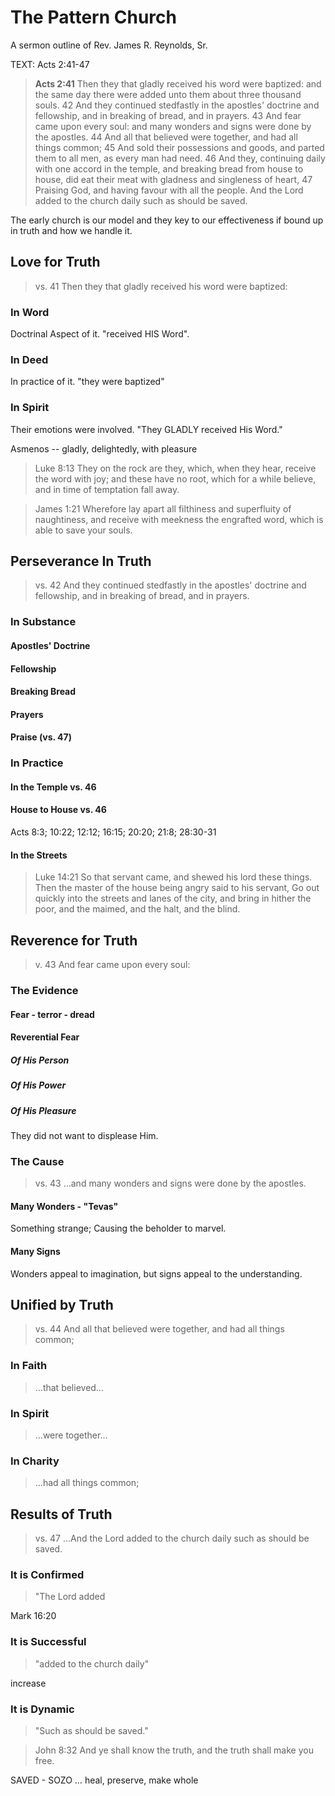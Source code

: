 # The Pattern Church

A sermon outline of Rev. James R. Reynolds, Sr.

TEXT: Acts 2:41-47

> **Acts 2:41** Then they that gladly received his word were baptized: and the same day there were added unto them about three thousand souls. 42 And they continued stedfastly in the apostles' doctrine and fellowship, and in breaking of bread, and in prayers. 43 And fear came upon every soul: and many wonders and signs were done by the apostles. 44 And all that believed were together, and had all things common; 45 And sold their possessions and goods, and parted them to all men, as every man had need. 46 And they, continuing daily with one accord in the temple, and breaking bread from house to house, did eat their meat with gladness and singleness of heart, 47 Praising God, and having favour with all the people. And the Lord added to the church daily such as should be saved.

The early church is our model and they key to our effectiveness if bound up in truth and how we handle it.

## Love for Truth

> vs. 41 Then they that gladly received his word were baptized:

### In Word

Doctrinal Aspect of it. "received HIS Word".

### In Deed

In practice of it. "they were baptized"

### In Spirit

Their emotions were involved. "They GLADLY received His Word."

Asmenos -- gladly, delightedly, with pleasure

> Luke 8:13 They on the rock are they, which, when they hear, receive the word with joy; and these have no root, which for a while believe, and in time of temptation fall away.
<!-- -->
> James 1:21 Wherefore lay apart all filthiness and superfluity of naughtiness, and receive with meekness the engrafted word, which is able to save your souls.

## Perseverance In Truth

> vs. 42 And they continued stedfastly in the apostles' doctrine and fellowship, and in breaking of bread, and in prayers.

### In Substance

#### Apostles' Doctrine
#### Fellowship
#### Breaking Bread
#### Prayers
#### Praise (vs. 47)

### In Practice

#### In the Temple vs. 46
#### House to House vs. 46

Acts 8:3; 10:22; 12:12; 16:15; 20:20; 21:8; 28:30-31

#### In the Streets

> Luke 14:21 So that servant came, and shewed his lord these things. Then the master of the house being angry said to his servant, Go out quickly into the streets and lanes of the city, and bring in hither the poor, and the maimed, and the halt, and the blind.

## Reverence for Truth

> v. 43 And fear came upon every soul:

### The Evidence

#### Fear - terror - dread
#### Reverential Fear

##### Of His Person
##### Of His Power
##### Of His Pleasure

They did not want to displease Him.

### The Cause

> vs. 43 &hellip;and many wonders and signs were done by the apostles.

#### Many Wonders - "Tevas"

Something strange; Causing the beholder to marvel.

#### Many Signs

Wonders appeal to imagination, but signs appeal to the understanding.

## Unified by Truth

> vs. 44 And all that believed were together, and had all things common;

### In Faith

> &hellip;that believed&hellip;

### In Spirit

> &hellip;were together&hellip;

### In Charity

> &hellip;had all things common;

## Results of Truth

> vs. 47 &hellip;And the Lord added to the church daily such as should be saved.

### It is Confirmed

> "The Lord added

Mark 16:20

### It is Successful

>"added to the church daily"

increase

### It is Dynamic

> "Such as should be saved."

> John 8:32 And ye shall know the truth, and the truth shall make you free.

SAVED - SOZO &hellip; heal, preserve, make whole
